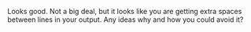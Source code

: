 Looks good. Not a big deal, but it looks like you are getting extra spaces between lines in your output. Any ideas why and how you could avoid it?

